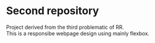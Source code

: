 # Second repository
Project derived from the third problematic of RR.  
This is a responsibe webpage design using mainly flexbox.
